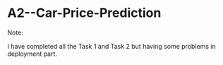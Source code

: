 # A2--Car-Price-Prediction

Note:

I have completed all the Task 1 and Task 2 but having some problems in deployment part. 
